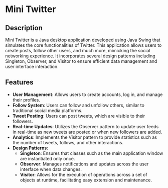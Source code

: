 # Mini Twitter

## Description
Mini Twitter is a Java desktop application developed using Java Swing that simulates the core functionalities of Twitter. This application allows users to create posts, follow other users, and much more, mimicking the social networking experience. It incorporates several design patterns including Singleton, Observer, and Visitor to ensure efficient data management and user interface interaction.

## Features

- **User Management**: Allows users to create accounts, log in, and manage their profiles.
- **Follow System**: Users can follow and unfollow others, similar to traditional social media platforms.
- **Tweet Posting**: Users can post tweets, which are visible to their followers.
- **Real-time Updates**: Utilizes the Observer pattern to update user feeds in real-time as new tweets are posted or when new followers are added.
- **Analytics**: Implements the Visitor pattern to provide statistics such as the number of tweets, follows, and other interactions.
- **Design Patterns**:
  - **Singleton**: Ensures that classes such as the main application window are instantiated only once.
  - **Observer**: Manages notifications and updates across the user interface when data changes.
  - **Visitor**: Allows for the execution of operations across a set of objects at runtime, facilitating easy extension and maintenance.
